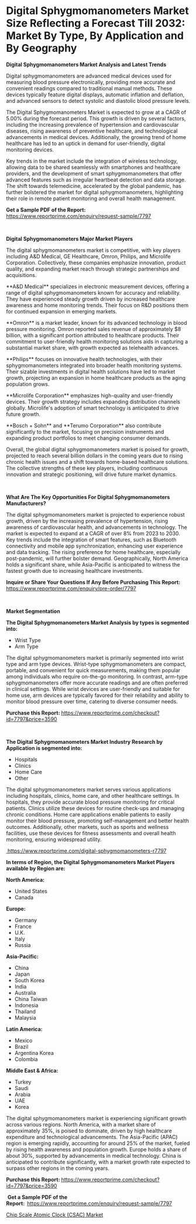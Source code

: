 <p><h1>Digital Sphygmomanometers Market Size Reflecting a Forecast Till 2032: Market By Type, By Application and By Geography</h1></p><p><strong>Digital Sphygmomanometers Market Analysis and Latest Trends</strong></p>
<p><p>Digital sphygmomanometers are advanced medical devices used for measuring blood pressure electronically, providing more accurate and convenient readings compared to traditional manual methods. These devices typically feature digital displays, automatic inflation and deflation, and advanced sensors to detect systolic and diastolic blood pressure levels.</p><p>The Digital Sphygmomanometers Market is expected to grow at a CAGR of 5.00% during the forecast period. This growth is driven by several factors, including the increasing prevalence of hypertension and cardiovascular diseases, rising awareness of preventive healthcare, and technological advancements in medical devices. Additionally, the growing trend of home healthcare has led to an uptick in demand for user-friendly, digital monitoring devices.</p><p>Key trends in the market include the integration of wireless technology, allowing data to be shared seamlessly with smartphones and healthcare providers, and the development of smart sphygmomanometers that offer advanced features such as irregular heartbeat detection and data storage. The shift towards telemedicine, accelerated by the global pandemic, has further bolstered the market for digital sphygmomanometers, highlighting their role in remote patient monitoring and overall health management.</p></p>
<p><strong>Get a Sample PDF of the Report:&nbsp;</strong> <a href="https://www.reportprime.com/enquiry/request-sample/7797?utm_campaign=2111&utm_medium=2&utm_source=Github&utm_content=ia&utm_term=19032025&utm_id=digital-sphygmomanometers">https://www.reportprime.com/enquiry/request-sample/7797</a></p>
<p>&nbsp;</p>
<p><strong>Digital Sphygmomanometers Major Market Players</strong></p>
<p><p>The digital sphygmomanometers market is competitive, with key players including A&D Medical, GE Healthcare, Omron, Philips, and Microlife Corporation. Collectively, these companies emphasize innovation, product quality, and expanding market reach through strategic partnerships and acquisitions.</p><p>**A&D Medical** specializes in electronic measurement devices, offering a range of digital sphygmomanometers known for accuracy and reliability. They have experienced steady growth driven by increased healthcare awareness and home monitoring trends. Their focus on R&D positions them for continued expansion in emerging markets.</p><p>**Omron** is a market leader, known for its advanced technology in blood pressure monitoring. Omron reported sales revenue of approximately $8 billion, with a significant portion attributed to healthcare products. Their commitment to user-friendly health monitoring solutions aids in capturing a substantial market share, with growth expected as telehealth advances.</p><p>**Philips** focuses on innovative health technologies, with their sphygmomanometers integrated into broader health monitoring systems. Their sizable investments in digital health solutions have led to market growth, projecting an expansion in home healthcare products as the aging population grows.</p><p>**Microlife Corporation** emphasizes high-quality and user-friendly devices. Their growth strategy includes expanding distribution channels globally. Microlife's adoption of smart technology is anticipated to drive future growth.</p><p>**Bosch + Sohn** and **Terumo Corporation** also contribute significantly to the market, focusing on precision instruments and expanding product portfolios to meet changing consumer demands.</p><p>Overall, the global digital sphygmomanometers market is poised for growth, projected to reach several billion dollars in the coming years due to rising chronic health issues and a shift towards home-based healthcare solutions. The collective strengths of these key players, including continuous innovation and strategic positioning, will drive future market dynamics.</p></p>
<p>&nbsp;</p>
<p><strong>What Are The Key Opportunities For Digital Sphygmomanometers Manufacturers?</strong></p>
<p><p>The digital sphygmomanometers market is projected to experience robust growth, driven by the increasing prevalence of hypertension, rising awareness of cardiovascular health, and advancements in technology. The market is expected to expand at a CAGR of over 8% from 2023 to 2030. Key trends include the integration of smart features, such as Bluetooth connectivity and mobile app synchronization, enhancing user experience and data tracking. The rising preference for home healthcare, especially post-pandemic, will further bolster demand. Geographically, North America holds a significant share, while Asia-Pacific is anticipated to witness the fastest growth due to increasing healthcare investments.</p></p>
<p><strong>Inquire or Share Your Questions If Any Before Purchasing This Report:</strong> <a href="https://www.reportprime.com/enquiry/pre-order/7797?utm_campaign=2111&utm_medium=2&utm_source=Github&utm_content=ia&utm_term=19032025&utm_id=digital-sphygmomanometers">https://www.reportprime.com/enquiry/pre-order/7797</a></p>
<p>&nbsp;</p>
<p><strong>Market Segmentation</strong></p>
<p><strong>The Digital Sphygmomanometers Market Analysis by types is segmented into:</strong></p>
<p><ul><li>Wrist Type</li><li>Arm Type</li></ul></p>
<p><p>The digital sphygmomanometers market is primarily segmented into wrist type and arm type devices. Wrist-type sphygmomanometers are compact, portable, and convenient for quick measurements, making them popular among individuals who require on-the-go monitoring. In contrast, arm-type sphygmomanometers offer more accurate readings and are often preferred in clinical settings. While wrist devices are user-friendly and suitable for home use, arm devices are typically favored for their reliability and ability to monitor blood pressure over time, catering to diverse consumer needs.</p></p>
<p><strong>Purchase this Report:&nbsp;</strong><a href="https://www.reportprime.com/checkout?id=7797&price=3590&utm_campaign=2111&utm_medium=2&utm_source=Github&utm_content=ia&utm_term=19032025&utm_id=digital-sphygmomanometers">https://www.reportprime.com/checkout?id=7797&price=3590</a></p>
<p>&nbsp;</p>
<p><strong>The Digital Sphygmomanometers Market Industry Research by Application is segmented into:</strong></p>
<p><ul><li>Hospitals</li><li>Clinics</li><li>Home Care</li><li>Other</li></ul></p>
<p><p>The digital sphygmomanometers market serves various applications including hospitals, clinics, home care, and other healthcare settings. In hospitals, they provide accurate blood pressure monitoring for critical patients. Clinics utilize these devices for routine check-ups and managing chronic conditions. Home care applications enable patients to easily monitor their blood pressure, promoting self-management and better health outcomes. Additionally, other markets, such as sports and wellness facilities, use these devices for fitness assessments and overall health monitoring, ensuring widespread utility.</p></p>
<p><a href="https://www.reportprime.com/digital-sphygmomanometers-r7797?utm_campaign=2111&utm_medium=2&utm_source=Github&utm_content=ia&utm_term=19032025&utm_id=digital-sphygmomanometers">&nbsp;https://www.reportprime.com/digital-sphygmomanometers-r7797</a></p>
<p><strong>In terms of Region, the Digital Sphygmomanometers Market Players available by Region are:</strong></p>
<p>
    <p> <strong> North America: </strong>
        <ul>
            <li>United States</li>
            <li>Canada</li>
        </ul>
        </p> 
    <p> <strong> Europe: </strong>
        <ul>
            <li>Germany</li>
            <li>France</li>
            <li>U.K.</li>
            <li>Italy</li>
            <li>Russia</li>
        </ul>
        </p> 
    <p> <strong> Asia-Pacific: </strong>
        <ul>
            <li>China</li>
            <li>Japan</li>
            <li>South Korea</li>
            <li>India</li>
            <li>Australia</li>
            <li>China Taiwan</li>
            <li>Indonesia</li>
            <li>Thailand</li>
            <li>Malaysia</li>
        </ul>
        </p> 
    <p> <strong> Latin America: </strong>
        <ul>
            <li>Mexico</li>
            <li>Brazil</li>
            <li>Argentina Korea</li>
            <li>Colombia</li>
        </ul>
        </p> 
    <p> <strong> Middle East & Africa: </strong>
        <ul>
            <li>Turkey</li>
            <li>Saudi</li>
            <li>Arabia</li>
            <li>UAE</li>
            <li>Korea</li>
        </ul>
    </p>
    </p>
<p><p>The digital sphygmomanometers market is experiencing significant growth across various regions. North America, with a market share of approximately 35%, is poised to dominate, driven by high healthcare expenditure and technological advancements. The Asia-Pacific (APAC) region is emerging rapidly, accounting for around 25% of the market, fueled by rising health awareness and population growth. Europe holds a share of about 30%, supported by advancements in medical technology. China is anticipated to contribute significantly, with a market growth rate expected to surpass other regions in the coming years.</p></p>
<p><strong>Purchase this Report: </strong><a href="https://www.reportprime.com/checkout?id=7797&price=3590&utm_campaign=2111&utm_medium=2&utm_source=Github&utm_content=ia&utm_term=19032025&utm_id=digital-sphygmomanometers">https://www.reportprime.com/checkout?id=7797&price=3590</a></p>
<p>&nbsp;<strong>Get a Sample PDF of the Report:&nbsp;&nbsp;</strong><a href="https://www.reportprime.com/enquiry/request-sample/7797?utm_campaign=2111&utm_medium=2&utm_source=Github&utm_content=ia&utm_term=19032025&utm_id=digital-sphygmomanometers">https://www.reportprime.com/enquiry/request-sample/7797</a></p>
<p><strong></strong></p>
<p><p><a href="https://github.com/lindaopodray/Market-Research-Report-List-1/blob/main/chip-scale-atomic-clock-csac-market.md?utm_campaign=2111&utm_medium=2&utm_source=Github&utm_content=ia&utm_term=19032025&utm_id=digital-sphygmomanometers">Chip Scale Atomic Clock (CSAC) Market</a></p></p>